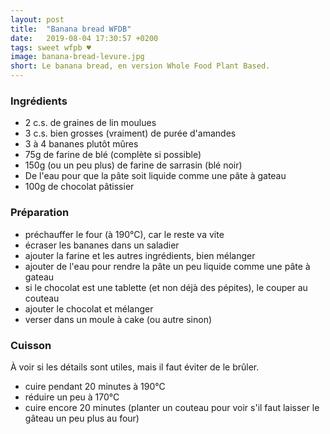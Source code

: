 ```yaml
---
layout: post
title:  "Banana bread WFDB"
date:   2019-08-04 17:30:57 +0200
tags: sweet wfpb ♥
image: banana-bread-levure.jpg
short: Le banana bread, en version Whole Food Plant Based.
---
```


### Ingrédients

- 2 c.s. de graines de lin moulues
- 3 c.s. bien grosses (vraiment) de purée d'amandes
- 3 à 4 bananes plutôt mûres
- 75g de farine de blé (complète si possible)
- 150g (ou un peu plus) de farine de sarrasin (blé noir)
- De l'eau pour que la pâte soit liquide comme une pâte à gateau
- 100g de chocolat pâtissier

### Préparation

- préchauffer le four (à 190°C), car le reste va vite
- écraser les bananes dans un saladier
- ajouter la farine et les autres ingrédients, bien mélanger
- ajouter de l'eau pour rendre la pâte un peu liquide comme une pâte à gateau
- si le chocolat est une tablette (et non déjà des pépites), le couper au couteau
- ajouter le chocolat et mélanger
- verser dans un moule à cake (ou autre sinon)

### Cuisson

À voir si les détails sont utiles, mais il faut éviter de le brûler.

- cuire pendant 20 minutes à 190°C
- réduire un peu à 170°C
- cuire encore 20 minutes (planter un couteau pour voir s'il faut laisser le gâteau un peu plus au four)
